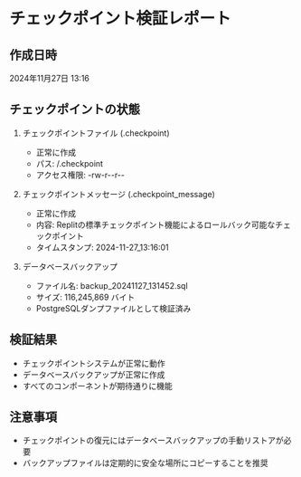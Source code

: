 # チェックポイント検証レポート

## 作成日時
2024年11月27日 13:16

## チェックポイントの状態
1. チェックポイントファイル (.checkpoint)
   - 正常に作成
   - パス: /.checkpoint
   - アクセス権限: -rw-r--r--

2. チェックポイントメッセージ (.checkpoint_message)
   - 正常に作成
   - 内容: Replitの標準チェックポイント機能によるロールバック可能なチェックポイント
   - タイムスタンプ: 2024-11-27_13:16:01

3. データベースバックアップ
   - ファイル名: backup_20241127_131452.sql
   - サイズ: 116,245,869 バイト
   - PostgreSQLダンプファイルとして検証済み

## 検証結果
- チェックポイントシステムが正常に動作
- データベースバックアップが正常に作成
- すべてのコンポーネントが期待通りに機能

## 注意事項
- チェックポイントの復元にはデータベースバックアップの手動リストアが必要
- バックアップファイルは定期的に安全な場所にコピーすることを推奨
